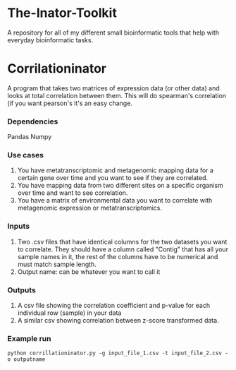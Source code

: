 # The-Inator-Toolkit
A repository for all of my different small bioinformatic tools that help with everyday bioinformatic tasks.

# Corrilationinator
A program that takes two matrices of expression data (or other data) and looks at total correlation between them. This will do spearman's correlation (if you want pearson's it's an easy change.

### Dependencies
Pandas
Numpy

### Use cases
1) You have metatranscriptomic and metagenomic mapping data for a certain gene over time and you want to see if they are correlated.
2) You have mapping data from two different sites on a specific organism over time and want to see correlation.
3) You have a matrix of environmental data you want to correlate with metagenomic expression or metatranscriptomics.

### Inputs
1) Two .csv files that have identical columns for the two datasets you want to correlate. They should have a column called "Contig" that has all your sample names in it, the rest of the columns have to be numerical and must match sample length.
2) Output name: can be whatever you want to call it

### Outputs
1) A csv file showing the correlation coefficient and p-value for each individual row (sample) in your data
2) A similar csv showing correlation between z-score transformed data.

### Example run
`python corrillationinator.py -g input_file_1.csv -t input_file_2.csv -o outputname`

